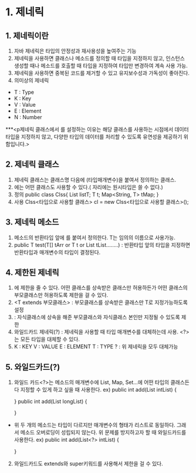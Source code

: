 # 1. 제네릭
## 1. 제네릭이란
1. 자바 제네릭은 타입의 안정성과 재사용성을 높여주는 기능
2. 제네릭을 사용하면 클래스나 메소드를 정의할 때 타입을 지정하지 않고, 인스턴스 생성할 때나 메소드를 호출할 때 타입을 지정하여 타입만 변경하여 계속 사용 가능.
3. 제네릭을 사용하면 중복된 코드를 제거할 수 있고 유지보수성과 가독성이 좋아진다.
4. 의미상의 제네릭
- T : Type
- K : Key
- V : Value
- E : Element
- N : Number

***<p제네릭 클래스에서 <T>를 설정하는 이유는 해당 클래스를 사용하는 시점에서 데이터 타입을 지정하지 않고, 다양한 타입의 데이터를 처리할 수 있도록 유연성을 제공하기 위함입니다.>

## 2. 제네릭 클래스
1. 제네릭 클래스는 클래스명 다음에 <t>(타입매개변수)을 붙여서 정의하는 클래스.
2. <T>에는 어떤 클래스도 사용할 수 있다.( <T>자리에는 원시타입은 쓸 수 없다.)
3. 정의
public class Clss<t>{
   List<t> listT;
   T t;
   Map<String, T> tMap;
}
4. 사용
   Clss<타입으로 사용할 클래스> cl = new 
   Clss<타입으로 사용할 클래스>();

## 3. 제네릭 메소드
1. 메소드의 반환타입 앞에 <T>를 붙여서 정의한다. T는 임의의 이름으로 사용가능.
2. public <T> T test(T[] tArr   or   T t   or   List<T> tList........)
   : 반환타입 앞의<T> 타입을 지정하면 반환타입과 매개변수의 타입이 결정된다.

## 4. 제한된 제네릭
1. <T>에 제한을 줄 수 있다. 어떤 클래스를 상속받은 클래스만 허용하든가 어떤 클래스의 부모클래스만 허용하도록 제한을 걸 수 있다. 
2. <T extends 부모클래스> : 부모클래스를 상속받은 클래스만 T로 지정가능하도록 설정
3. <? super 클래스> : 자식클래스에 상속을 해준 부모클래스와 자식클래스 본인만 지정될 수 있도록 제한
4. 와일드카드 제네릭(?) : 제네릭을 사용할 때 타입 매개변수를 대체하는데 사용. <?>는 모든 타입을 대체할 수 있다. 
5. K : KEY
   V : VALUE
   E : ELEMENT
   T : TYPE
   ? : 위 제네릭을 모두 대체가능

## 5. 와일드카드(?)
1. 와일드 카드<?>는 메소드의 매개변수에 List, Map, Set...에 어떤 타입의 클래스든 다 지정할 수 있게 하고 싶을 때 사용한다.
ex) public int add(List<Integer> intList) {

   }
   public int add(List<Long> longList) {

   }
- 위 두 개의 메소드는 타입이 다르지만 매개변수의 형태가 리스트로 동일하다. 그래서 메소드 오버로딩이 성립되지 않는다. 위 문제를 방지하고자 할 때 와일드카드를 사용한다.
ex) public int add(List<?> intList) {

   }
2. 와일드카드도 extends와 super키워드를 사용해서 제한을 걸 수 있다.